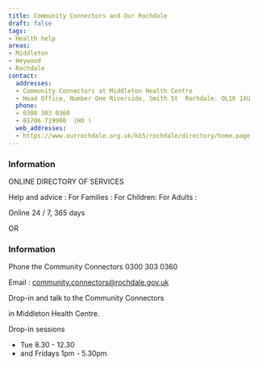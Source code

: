 ```yaml
---
title: Community Connectors and Our Rochdale
draft: false
tags:
- Health help
areas:
- Middleton
- Heywood
- Rochdale
contact:
  addresses:
  - Community Connectors at Middleton Health Centre
  - Head Office, Number One Riverside, Smith St  Rochdale. OL16 1XU
  phone:
  - 0300 303 0360
  - 01706 719900  (HO )
  web_addresses:
  - https://www.ourrochdale.org.uk/kb5/rochdale/directory/home.page
---
```


### Information
ONLINE DIRECTORY OF SERVICES

Help and advice : For Families : 
For Children: For Adults :

Online 24 / 7, 365 days

OR

### Information
Phone the Community Connectors 0300 303 0360

Email : community.connectors@rochdale.gov.uk

Drop-in and talk to the Community Connectors

in Middleton Health Centre.

Drop-in sessions 

* Tue 8.30 - 12.30
* and Fridays  1pm - 5.30pm


